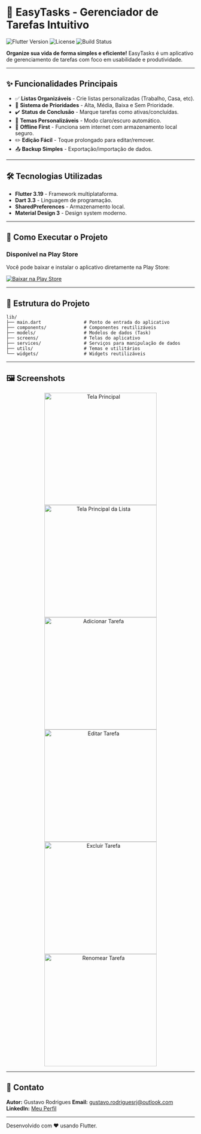 # 📱 EasyTasks - Gerenciador de Tarefas Intuitivo

![Flutter Version](https://img.shields.io/badge/flutter-3.19.5-blue)
![License](https://img.shields.io/badge/license-MIT-green)
![Build Status](https://img.shields.io/badge/build-passing-brightgreen)

**Organize sua vida de forma simples e eficiente!** 
EasyTasks é um aplicativo de gerenciamento de tarefas com foco em usabilidade e produtividade.

---

## ✨ Funcionalidades Principais

- ✅ **Listas Organizáveis** - Crie listas personalizadas (Trabalho, Casa, etc).
- 🚨 **Sistema de Prioridades** - Alta, Média, Baixa e Sem Prioridade.
- ✔️ **Status de Conclusão** - Marque tarefas como ativas/concluídas.
- 🎨 **Temas Personalizáveis** - Modo claro/escuro automático.
- 📱 **Offline First** - Funciona sem internet com armazenamento local seguro.
- ✏️ **Edição Fácil** - Toque prolongado para editar/remover.
- 📤 **Backup Simples** - Exportação/importação de dados.

---

## 🛠️ Tecnologias Utilizadas

- **Flutter 3.19** - Framework multiplataforma.
- **Dart 3.3** - Linguagem de programação.
- **SharedPreferences** - Armazenamento local.
- **Material Design 3** - Design system moderno.

---

## 🚀 Como Executar o Projeto

### Disponível na Play Store

Você pode baixar e instalar o aplicativo diretamente na Play Store:

[![Baixar na Play Store](https://img.shields.io/badge/Play%20Store-EasyTasks-blue?logo=google-play&style=for-the-badge)](https://play.google.com/store/apps/details?id=com.seuusuario.easytasks)

---

## 📂 Estrutura do Projeto

```plaintext
lib/
├── main.dart                # Ponto de entrada do aplicativo
├── components/              # Componentes reutilizáveis
├── models/                  # Modelos de dados (Task)
├── screens/                 # Telas do aplicativo
├── services/                # Serviços para manipulação de dados
├── utils/                   # Temas e utilitários
└── widgets/                 # Widgets reutilizáveis
```

---

## 🖼️ Screenshots

<p align="center"> 
<img src="screenshots/main1.png" width="300" alt="Tela Principal"> 
<img src="screenshots/main2.png" width="300" alt="Tela Principal da Lista"> 
<img src="screenshots/new_task.png" width="300" alt="Adicionar Tarefa"> 
<img src="screenshots/edit_task.png" width="300" alt="Editar Tarefa"> 
<img src="screenshots/delete_task.png" width="300" alt="Excluir Tarefa"> 
<img src="screenshots/rename_task.png" width="300" alt="Renomear Tarefa"> 
</p>     

---

## 📧 Contato
**Autor:** Gustavo Rodrigues
**Email:** gustavo.rodriguesrj@outlook.com
**LinkedIn:** [Meu Perfil](https://www.linkedin.com/in/gustavo-rodrigues-167264361?utm_source=share&utm_campaign=share_via&utm_content=profile&utm_medium=android_app)

---

Desenvolvido com ❤️ usando Flutter.